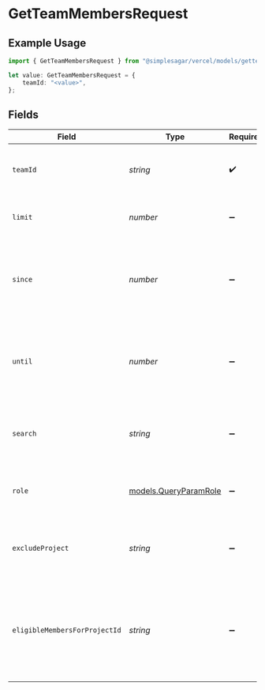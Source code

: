 # GetTeamMembersRequest

## Example Usage

```typescript
import { GetTeamMembersRequest } from "@simplesagar/vercel/models/getteammembersop.js";

let value: GetTeamMembersRequest = {
    teamId: "<value>",
};
```

## Fields

| Field                                                                         | Type                                                                          | Required                                                                      | Description                                                                   | Example                                                                       |
| ----------------------------------------------------------------------------- | ----------------------------------------------------------------------------- | ----------------------------------------------------------------------------- | ----------------------------------------------------------------------------- | ----------------------------------------------------------------------------- |
| `teamId`                                                                      | *string*                                                                      | :heavy_check_mark:                                                            | The Team identifier to perform the request on behalf of.                      |                                                                               |
| `limit`                                                                       | *number*                                                                      | :heavy_minus_sign:                                                            | Limit how many teams should be returned                                       | 20                                                                            |
| `since`                                                                       | *number*                                                                      | :heavy_minus_sign:                                                            | Timestamp in milliseconds to only include members added since then.           | 1540095775951                                                                 |
| `until`                                                                       | *number*                                                                      | :heavy_minus_sign:                                                            | Timestamp in milliseconds to only include members added until then.           | 1540095775951                                                                 |
| `search`                                                                      | *string*                                                                      | :heavy_minus_sign:                                                            | Search team members by their name, username, and email.                       |                                                                               |
| `role`                                                                        | [models.QueryParamRole](../models/queryparamrole.md)                          | :heavy_minus_sign:                                                            | Only return members with the specified team role.                             | OWNER                                                                         |
| `excludeProject`                                                              | *string*                                                                      | :heavy_minus_sign:                                                            | Exclude members who belong to the specified project.                          |                                                                               |
| `eligibleMembersForProjectId`                                                 | *string*                                                                      | :heavy_minus_sign:                                                            | Include team members who are eligible to be members of the specified project. |                                                                               |